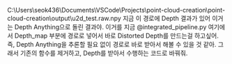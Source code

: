 C:\Users\seok436\Documents\VSCode\Projects\point-cloud-creation\point-cloud-creation\output\u2d_test.raw.npy
지금 이 경로에 Depth 결과가 있어 이거는 Depth Anything으로 돌린 결과야.
이거를 지금 @integrated_pipeline.py 여기에서 Depth_map 부분에 경로로 넣어서 바로 Distorted Depth를 만드는걸 하고싶어.
즉, Depth Anything을 추론할 필요 없이 경로로 바로 받아서 해볼 수 있을 것 같아. 그래서 기존의 함수를 제거하고, Depth를 받아서 수행하는 코드로 바꿔줘.